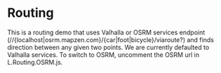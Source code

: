 # Routing

This is a routing demo that uses Valhalla or OSRM services endpoint (//{localhost|osrm.mapzen.com}/{car|foot|bicycle}/viaroute?) and finds direction between any given two points.
We are currently defaulted to Valhalla services.  To switch to OSRM, uncomment the OSRM url in L.Routing.OSRM.js.
